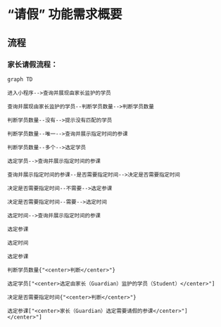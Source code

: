 # “请假” 功能需求概要

## 流程

### 家长请假流程：

```mermaid
graph TD

进入小程序-->查询并展现由家长监护的学员

查询并展现由家长监护的学员--判断学员数量-->判断学员数量

判断学员数量--没有-->提示没有匹配的学员

判断学员数量--唯一-->查询并展示指定时间的参课

判断学员数量--多个-->选定学员

选定学员-->查询并展示指定时间的参课

查询并展示指定时间的参课--是否需要指定时间-->决定是否需要指定时间

决定是否需要指定时间--不需要-->选定参课

决定是否需要指定时间--需要-->选定时间

选定时间-->查询并展示指定时间的参课

选定参课

选定时间

选定参课

判断学员数量{"<center>判断</center>"}

选定学员["<center>选定由家长（Guardian）监护的学员（Student）</center>"]

决定是否需要指定时间{"<center>判断</center>"}

选定参课["<center>家长（Guardian）选定需要请假的参课</center>"]
</center>"]

```
<!--stackedit_data:
eyJoaXN0b3J5IjpbLTUyOTU4MjI0LDExMDIzNjk1Myw4NDI0MD
UwMDYsMTk0OTg5NTE1MywtMzkzNDY3NTkyLC0xMjg4MjEyNjEz
LDE5Njk1Nzg0NjEsLTIxMDk0NzM2MzIsNjUzODc2NjEsMjM2OD
QzNDMsMjEwMzkyMzMyMiw4MzI1NTg0OTQsLTEzMDAyMDk5NTQs
NzMwOTk4MTE2XX0=
-->